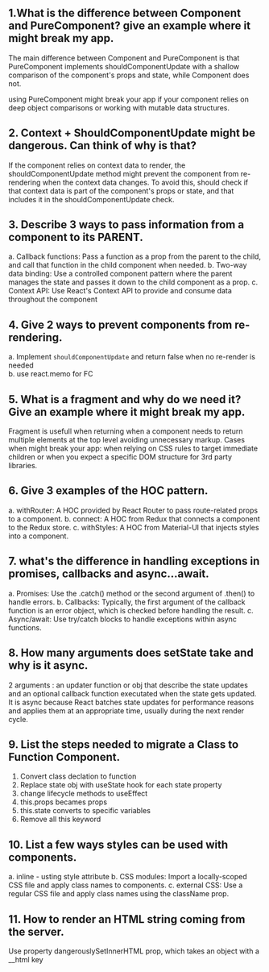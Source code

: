 <!-- @format -->

## 1.What is the difference between Component and PureComponent? give an example where it might break my app.

The main difference between Component and PureComponent is that PureComponent implements shouldComponentUpdate with a shallow comparison of the component's props and state, while Component does not.

using PureComponent might break your app if your component relies on deep object comparisons or working with mutable data structures.

## 2. Context + ShouldComponentUpdate might be dangerous. Can think of why is that?

If the component relies on context data to render, the shouldComponentUpdate method might prevent the component from re-rendering when the context data changes. To avoid this, should check if that context data is part of the component's props or state, and that includes it in the shouldComponentUpdate check.

## 3. Describe 3 ways to pass information from a component to its PARENT.

a. Callback functions: Pass a function as a prop from the parent to the child, and call that function in the child component when needed.
b. Two-way data binding: Use a controlled component pattern where the parent manages the state and passes it down to the child component as a prop.
c. Context API: Use React's Context API to provide and consume data throughout the component

## 4. Give 2 ways to prevent components from re-rendering.

a. Implement `shouldComponentUpdate` and return false when no re-render is needed  
b. use react.memo for FC

## 5. What is a fragment and why do we need it? Give an example where it might break my app.

Fragment is usefull when returning when a component needs to return multiple elements at the top level avoiding unnecessary markup.
Cases when might break your app: when relying on CSS rules to target immediate children or when you expect a specific DOM structure for 3rd party libraries.

## 6. Give 3 examples of the HOC pattern.

a. withRouter: A HOC provided by React Router to pass route-related props to a component.
b. connect: A HOC from Redux that connects a component to the Redux store.
c. withStyles: A HOC from Material-UI that injects styles into a component.

## 7. what's the difference in handling exceptions in promises, callbacks and async...await.

a. Promises: Use the .catch() method or the second argument of .then() to handle errors.
b. Callbacks: Typically, the first argument of the callback function is an error object, which is checked before handling the result.
c. Async/await: Use try/catch blocks to handle exceptions within async functions.

## 8. How many arguments does setState take and why is it async.

2 arguments : an updater function or obj that describe the state updates and an optional callback function executated when the state gets updated. It is async because React batches state updates for performance reasons and applies them at an appropriate time, usually during the next render cycle.

## 9. List the steps needed to migrate a Class to Function Component.

1.  Convert class declation to function
2.  Replace state obj with useState hook for each state property
3.  change lifecycle methods to useEffect
4.  this.props becames props
5.  this.state converts to specific variables
6.  Remove all this keyword

## 10. List a few ways styles can be used with components.

a. inline - usting style attribute
b. CSS modules: Import a locally-scoped CSS file and apply class names to components.
c. external CSS: Use a regular CSS file and apply class names using the className prop.

## 11. How to render an HTML string coming from the server.

Use property dangerouslySetInnerHTML prop, which takes an object with a \_\_html key
